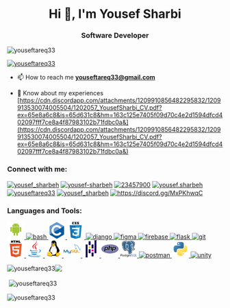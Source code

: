 <h1 align="center">Hi 👋, I'm Yousef Sharbi</h1>
<h3 align="center">Software Developer</h3>

<p align="left"> <img src="https://komarev.com/ghpvc/?username=youseftareq33&label=Profile%20views&color=0e75b6&style=flat" alt="youseftareq33" /> </p>

<p align="left"> <a href="https://github.com/ryo-ma/github-profile-trophy"><img src="https://github-profile-trophy.vercel.app/?username=youseftareq33" alt="youseftareq33" /></a> </p>

- 📫 How to reach me **youseftareq33@gmail.com**

- 📄 Know about my experiences [https://cdn.discordapp.com/attachments/1209910856482295832/1209913530074005504/1202057_YousefSharbi_CV.pdf?ex=65e8a6c8&is=65d631c8&hm=163c125e7405f09d70c4e2d1594dfcd402097fff7ce8a4f87983102b71fdbc0a&](https://cdn.discordapp.com/attachments/1209910856482295832/1209913530074005504/1202057_YousefSharbi_CV.pdf?ex=65e8a6c8&is=65d631c8&hm=163c125e7405f09d70c4e2d1594dfcd402097fff7ce8a4f87983102b71fdbc0a&)

<h3 align="left">Connect with me:</h3>
<p align="left">
<a href="https://twitter.com/yousef_sharbeh" target="blank"><img align="center" src="https://raw.githubusercontent.com/rahuldkjain/github-profile-readme-generator/master/src/images/icons/Social/twitter.svg" alt="yousef_sharbeh" height="30" width="40" /></a>
<a href="https://linkedin.com/in/yousef-sharbeh" target="blank"><img align="center" src="https://raw.githubusercontent.com/rahuldkjain/github-profile-readme-generator/master/src/images/icons/Social/linked-in-alt.svg" alt="yousef-sharbeh" height="30" width="40" /></a>
<a href="https://stackoverflow.com/users/23457900" target="blank"><img align="center" src="https://raw.githubusercontent.com/rahuldkjain/github-profile-readme-generator/master/src/images/icons/Social/stack-overflow.svg" alt="23457900" height="30" width="40" /></a>
<a href="https://instagram.com/yousef.sharbeh" target="blank"><img align="center" src="https://raw.githubusercontent.com/rahuldkjain/github-profile-readme-generator/master/src/images/icons/Social/instagram.svg" alt="yousef.sharbeh" height="30" width="40" /></a>
<a href="https://www.hackerrank.com/youseftareq33" target="blank"><img align="center" src="https://raw.githubusercontent.com/rahuldkjain/github-profile-readme-generator/master/src/images/icons/Social/hackerrank.svg" alt="youseftareq33" height="30" width="40" /></a>
<a href="https://www.leetcode.com/yousef_sharbeh" target="blank"><img align="center" src="https://raw.githubusercontent.com/rahuldkjain/github-profile-readme-generator/master/src/images/icons/Social/leet-code.svg" alt="yousef_sharbeh" height="30" width="40" /></a>
<a href="https://discord.gg/https://discord.gg/MxPKhwqC" target="blank"><img align="center" src="https://raw.githubusercontent.com/rahuldkjain/github-profile-readme-generator/master/src/images/icons/Social/discord.svg" alt="https://discord.gg/MxPKhwqC" height="30" width="40" /></a>
</p>

<h3 align="left">Languages and Tools:</h3>
<p align="left"> <a href="https://developer.android.com" target="_blank" rel="noreferrer"> <img src="https://raw.githubusercontent.com/devicons/devicon/master/icons/android/android-original-wordmark.svg" alt="android" width="40" height="40"/> </a> <a href="https://www.gnu.org/software/bash/" target="_blank" rel="noreferrer"> <img src="https://www.vectorlogo.zone/logos/gnu_bash/gnu_bash-icon.svg" alt="bash" width="40" height="40"/> </a> <a href="https://www.cprogramming.com/" target="_blank" rel="noreferrer"> <img src="https://raw.githubusercontent.com/devicons/devicon/master/icons/c/c-original.svg" alt="c" width="40" height="40"/> </a> <a href="https://www.w3schools.com/css/" target="_blank" rel="noreferrer"> <img src="https://raw.githubusercontent.com/devicons/devicon/master/icons/css3/css3-original-wordmark.svg" alt="css3" width="40" height="40"/> </a> <a href="https://www.djangoproject.com/" target="_blank" rel="noreferrer"> <img src="https://cdn.worldvectorlogo.com/logos/django.svg" alt="django" width="40" height="40"/> </a> <a href="https://www.figma.com/" target="_blank" rel="noreferrer"> <img src="https://www.vectorlogo.zone/logos/figma/figma-icon.svg" alt="figma" width="40" height="40"/> </a> <a href="https://firebase.google.com/" target="_blank" rel="noreferrer"> <img src="https://www.vectorlogo.zone/logos/firebase/firebase-icon.svg" alt="firebase" width="40" height="40"/> </a> <a href="https://flask.palletsprojects.com/" target="_blank" rel="noreferrer"> <img src="https://www.vectorlogo.zone/logos/pocoo_flask/pocoo_flask-icon.svg" alt="flask" width="40" height="40"/> </a> <a href="https://git-scm.com/" target="_blank" rel="noreferrer"> <img src="https://www.vectorlogo.zone/logos/git-scm/git-scm-icon.svg" alt="git" width="40" height="40"/> </a> <a href="https://www.w3.org/html/" target="_blank" rel="noreferrer"> <img src="https://raw.githubusercontent.com/devicons/devicon/master/icons/html5/html5-original-wordmark.svg" alt="html5" width="40" height="40"/> </a> <a href="https://www.java.com" target="_blank" rel="noreferrer"> <img src="https://raw.githubusercontent.com/devicons/devicon/master/icons/java/java-original.svg" alt="java" width="40" height="40"/> </a> <a href="https://www.linux.org/" target="_blank" rel="noreferrer"> <img src="https://raw.githubusercontent.com/devicons/devicon/master/icons/linux/linux-original.svg" alt="linux" width="40" height="40"/> </a> <a href="https://www.mysql.com/" target="_blank" rel="noreferrer"> <img src="https://raw.githubusercontent.com/devicons/devicon/master/icons/mysql/mysql-original-wordmark.svg" alt="mysql" width="40" height="40"/> </a> <a href="https://pandas.pydata.org/" target="_blank" rel="noreferrer"> <img src="https://raw.githubusercontent.com/devicons/devicon/2ae2a900d2f041da66e950e4d48052658d850630/icons/pandas/pandas-original.svg" alt="pandas" width="40" height="40"/> </a> <a href="https://www.php.net" target="_blank" rel="noreferrer"> <img src="https://raw.githubusercontent.com/devicons/devicon/master/icons/php/php-original.svg" alt="php" width="40" height="40"/> </a> <a href="https://www.postgresql.org" target="_blank" rel="noreferrer"> <img src="https://raw.githubusercontent.com/devicons/devicon/master/icons/postgresql/postgresql-original-wordmark.svg" alt="postgresql" width="40" height="40"/> </a> <a href="https://postman.com" target="_blank" rel="noreferrer"> <img src="https://www.vectorlogo.zone/logos/getpostman/getpostman-icon.svg" alt="postman" width="40" height="40"/> </a> <a href="https://www.python.org" target="_blank" rel="noreferrer"> <img src="https://raw.githubusercontent.com/devicons/devicon/master/icons/python/python-original.svg" alt="python" width="40" height="40"/> </a> <a href="https://unity.com/" target="_blank" rel="noreferrer"> <img src="https://www.vectorlogo.zone/logos/unity3d/unity3d-icon.svg" alt="unity" width="40" height="40"/> </a> </p>

<p><img align="left" src="https://github-readme-stats.vercel.app/api/top-langs?username=youseftareq33&show_icons=true&locale=en&layout=compact" alt="youseftareq33" /></p>
<img src = "https://github-readme-stats.vercel.app/api/top-langs?username=youseftareq33&show_icons=true&count_private=true&locale=en&layout=compact&langs_count=10&hide_border=true&bg_color=151515&title_color=FB8C00&text_color=fff&icon_color=fff" width = 400 />


<p>&nbsp;<img align="center" src="https://github-readme-stats.vercel.app/api?username=youseftareq33&show_icons=true&locale=en" alt="youseftareq33" /></p>

<p><img align="center" src="https://github-readme-streak-stats.herokuapp.com/?user=youseftareq33&" alt="youseftareq33" /></p>
